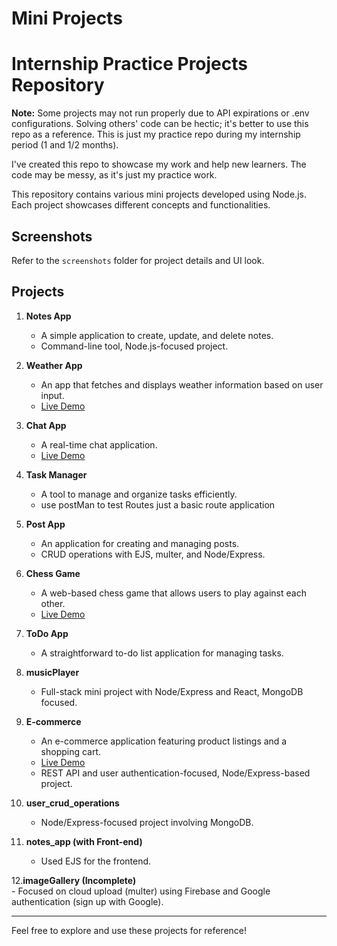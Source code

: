 # Mini Projects
# Internship Practice Projects Repository
**Note:** Some projects may not run properly due to API expirations or .env configurations. Solving others' code can be hectic; it's better to use this repo as a reference. This is just my practice repo during my internship period (1 and 1/2 months).

I've created this repo to showcase my work and help new learners. The code may be messy, as it's just my practice work.

This repository contains various mini projects developed using Node.js. Each project showcases different concepts and functionalities.

## Screenshots
Refer to the `screenshots` folder for project details and UI look.

## Projects

1. **Notes App**
   - A simple application to create, update, and delete notes.
   -  Command-line tool, Node.js-focused project.

2. **Weather App**
   - An app that fetches and displays weather information based on user input.
   - [Live Demo](https://weather-app-bj37.onrender.com)

3. **Chat App**
   - A real-time chat application. 
   - [Live Demo](https://chatapp-sx3p.onrender.com/)

4. **Task Manager**
   - A tool to manage and organize tasks efficiently.
   - use postMan to test Routes just a basic route application

5. **Post App**
   - An application for creating and managing posts.
   - CRUD operations with EJS, multer, and Node/Express.

6. **Chess Game**
   - A web-based chess game that allows users to play against each other.
   - [Live Demo](https://chess-app-io6p.onrender.com)

7. **ToDo App**
   - A straightforward to-do list application for managing tasks.

8. **musicPlayer**  
    - Full-stack mini project with Node/Express and React, MongoDB focused.

9. **E-commerce**
   - An e-commerce application featuring product listings and a shopping cart.
   - [Live Demo](https://ecommerce-dc0o.onrender.com/)
   - REST API and user authentication-focused, Node/Express-based project.

10. **user_crud_operations**  
    - Node/Express-focused project involving MongoDB.

11. **notes_app (with Front-end)**  
    - Used EJS for the frontend.

12.**imageGallery (Incomplete)**  
    - Focused on cloud upload (multer) using Firebase and Google authentication (sign up with Google).

---

Feel free to explore and use these projects for reference!

